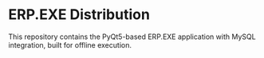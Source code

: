 # ERP.EXE Distribution

This repository contains the PyQt5-based ERP.EXE application with MySQL integration, built for offline execution.